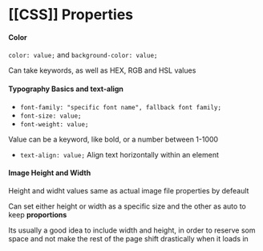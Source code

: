 # [[CSS]] Properties

#### Color
`color: value;`
and 
`background-color: value;`

Can take keywords, as well as HEX, RGB and HSL values

#### Typography Basics and text-align
- `font-family: "specific font name", fallback font family;`
- `font-size: value;`
- `font-weight: value;`

Value can be a keyword, like bold, or a number between 1-1000
- `text-align: value;`
Align text horizontally within an element

#### Image Height and Width
Height and widht values same as actual image file properties by defeault

Can set either height or width as a specific size and the other as auto to keep **proportions**

Its usually a good idea to include width and height, in order to reserve som space and not  make the rest of the page shift drastically when it loads in
